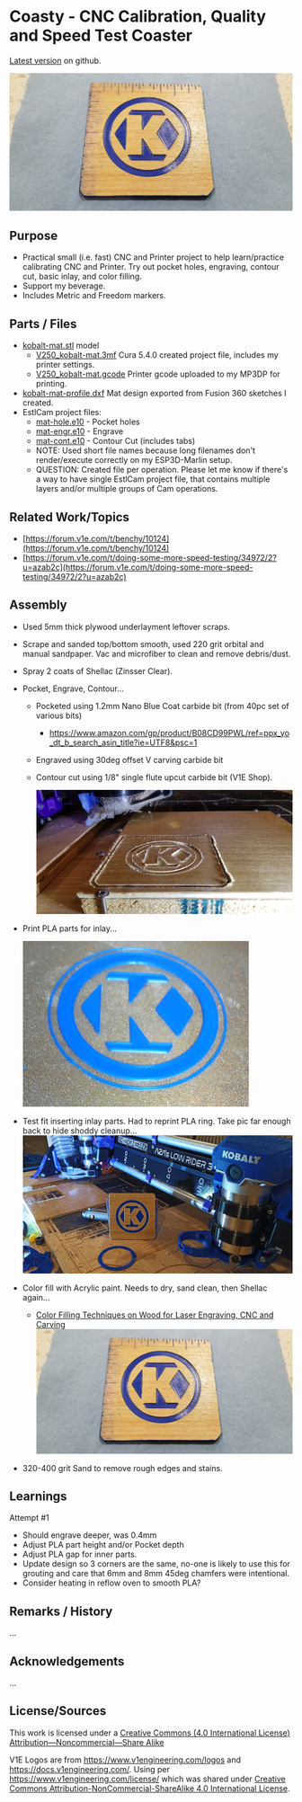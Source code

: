  # Coasty - CNC Calibration, Quality and Speed Test Coaster

[Latest version](https://github.com/aaronse/v1engineering-mods/tree/main/cnc-proj/kobalt-coasty) on github.

![Alt text](img/coasty-color-fill.png)




## Purpose
- Practical small (i.e. fast) CNC and Printer project to help learn/practice calibrating CNC and Printer.  Try out pocket holes, engraving, contour cut, basic inlay, and color filling.
- Support my beverage.
- Includes Metric and Freedom markers.

## Parts / Files
- [kobalt-mat.stl](kobalt-mat.stl) model
  - [V250_kobalt-mat.3mf](V250_kobalt-mat.3mf) Cura 5.4.0 created project file, includes my printer settings.
  - [V250_kobalt-mat.gcode](V250_kobalt-mat.gcode) Printer gcode uploaded to my MP3DP for printing.
- [kobalt-mat-profile.dxf](kobalt-mat-profile.dxf) Mat design exported from Fusion 360 sketches I created.
- EstlCam project files:
  - [mat-hole.e10](mat-hole.e10) - Pocket holes
  - [mat-engr.e10](mat-engr.e10) - Engrave
  - [mat-cont.e10](mat-cont.e10) - Contour Cut (includes tabs)
  - NOTE:  Used short file names because long filenames don't render/execute correctly on my ESP3D-Marlin setup.
  - QUESTION:  Created file per operation.  Please let me know if there's a way to have single EstlCam project file, that contains multiple layers and/or multiple groups of Cam operations.


## Related Work/Topics
- [https://forum.v1e.com/t/benchy/10124](https://forum.v1e.com/t/benchy/10124)
- [https://forum.v1e.com/t/doing-some-more-speed-testing/34972/2?u=azab2c](https://forum.v1e.com/t/doing-some-more-speed-testing/34972/2?u=azab2c)


## Assembly

- Used 5mm thick plywood underlayment leftover scraps.

- Scrape and sanded top/bottom smooth, used 220 grit orbital and manual sandpaper.  Vac and microfiber to clean and remove debris/dust.

- Spray 2 coats of Shellac (Zinsser Clear).

- Pocket, Engrave, Contour…
  - Pocketed using 1.2mm Nano Blue Coat carbide bit (from 40pc set of various bits)
    - https://www.amazon.com/gp/product/B08CD99PWL/ref=ppx_yo_dt_b_search_asin_title?ie=UTF8&psc=1
  - Engraved using 30deg offset V carving carbide bit
  - Contour cut using 1/8" single flute upcut carbide bit (V1E Shop).

    ![Alt text](img/coasty-cut.png)

- Print PLA parts for inlay...

  ![Alt text](img/coasty-infill-parts.png)

- Test fit inserting inlay parts.  Had to reprint PLA ring. Take pic far enough back to hide shoddy cleanup…
![Alt text](img/coasty-pose.png)

- Color fill with Acrylic paint. Needs to dry, sand clean, then Shellac again…
  - [Color Filling Techniques on Wood for Laser Engraving, CNC and Carving](https://www.youtube.com/watch?v=9WNd82-K09E)
  ![Alt text](img/coasty-color-fill.png)

- 320-400 grit Sand to remove rough edges and stains.

## Learnings

Attempt #1
- Should engrave deeper, was 0.4mm
- Adjust PLA part height and/or Pocket depth
- Adjust PLA gap for inner parts.
- Update design so 3 corners are the same, no-one is likely to use this for grouting and care that 6mm and 8mm 45deg chamfers were intentional.
- Consider heating in reflow oven to smooth PLA?

## Remarks / History
...


## Acknowledgements
...

## License/Sources
This work is licensed under a [Creative Commons (4.0 International License)
Attribution—Noncommercial—Share Alike](http://creativecommons.org/licenses/by-nc-sa/4.0/)

V1E Logos are from https://www.v1engineering.com/logos and https://docs.v1engineering.com/.  Using per https://www.v1engineering.com/license/ which was shared under [Creative Commons Attribution-NonCommercial-ShareAlike 4.0 International License](https://creativecommons.org/licenses/by-nc-sa/4.0/).
